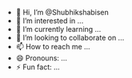 - 👋 Hi, I’m @Shubhikshabisen
- 👀 I’m interested in ...
- 🌱 I’m currently learning ...
- 💞️ I’m looking to collaborate on ...
- 📫 How to reach me ...
- 😄 Pronouns: ...
- ⚡ Fun fact: ...

<!---
Shubhikshabisen/Shubhikshabisen is a ✨ special ✨ repository because its `README.md` (this file) appears on your GitHub profile.
You can click the Preview link to take a look at your changes.
--->
